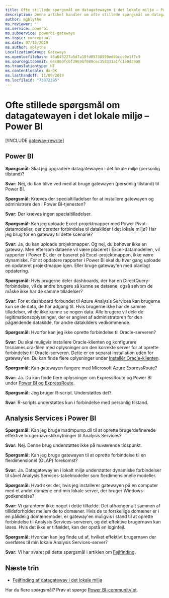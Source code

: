 ```yaml
---
title: Ofte stillede spørgsmål om datagatewayen i det lokale miljø – Power BI
description: Denne artikel handler om ofte stillede spørgsmål om datagatewayen i det lokale miljø til Power BI. Denne artikel samler ofte stillede spørgsmål om den gateway, der bruges i Power BI, på ét sted.
author: mgblythe
ms.reviewer: ''
ms.service: powerbi
ms.subservice: powerbi-gateways
ms.topic: conceptual
ms.date: 07/15/2019
ms.author: mblythe
LocalizationGroup: Gateways
ms.openlocfilehash: 45a645227a5d7a18fd05738559ed0bccc0e1f7c9
ms.sourcegitcommit: 64c860fcbf2969bf089cec358331a1fc1e0d39a8
ms.translationtype: HT
ms.contentlocale: da-DK
ms.lasthandoff: 11/09/2019
ms.locfileid: "73872395"
---
```

# <a name="on-premises-data-gateway-faq---power-bi"></a>Ofte stillede spørgsmål om datagatewayen i det lokale miljø – Power BI

[!INCLUDE [gateway-rewrite](includes/gateway-rewrite.md)]

## <a name="power-bi"></a>Power BI

**Spørgsmål:** Skal jeg opgradere datagatewayen i det lokale miljø (personlig tilstand)?

**Svar:** Nej, du kan blive ved med at bruge gatewayen (personlig tilstand) til Power BI.

**Spørgsmål:** Kræves der specialtilladelser for at installere gatewayen og administrere den i Power BI-tjenesten?

**Svar:** Der kræves ingen specialtilladelser.

**Spørgsmål:** Kan jeg uploade Excel-projektmapper med Power Pivot-datamodeller, der opretter forbindelse til datakilder i det lokale miljø? Har jeg brug for en gateway til dette scenarie? 

**Svar:** Ja, du kan uploade projektmapper. Og nej, du behøver ikke en gateway. Men eftersom dataene vil være placeret i Excel-datamodellen, vil rapporter i Power BI, der er baseret på Excel-projektmappen, ikke være dynamiske. For at opdatere rapporter i Power BI skal du hver gang uploade en opdateret projektmappe igen. Eller bruge gateway'en med planlagt opdatering.

**Spørgsmål:** Hvis brugerne deler dashboards, der har en DirectQuery-forbindelse, vil de andre brugere så kunne se dataene, også selvom de måske ikke har de samme tilladelser? 

**Svar:** For et dashboard forbundet til Azure Analysis Services kan brugerne kun se de data, de har adgang til. Hvis brugerne ikke har de samme tilladelser, vil de ikke kunne se nogen data. Alle brugere vil dele de legitimationsoplysninger, der er angivet af administratoren for den pågældende datakilde, for andre datakilders vedkommende.

**Spørgsmål:** Hvorfor kan jeg ikke oprette forbindelse til Oracle-serveren? 

**Svar:** Du skal muligvis installere Oracle-klienten og konfigurere tnsnames.ora-filen med oplysninger om den korrekte server for at oprette forbindelse til Oracle-serveren. Dette er en separat installation uden for gateway'en. Du kan finde flere oplysninger under [Installér Oracle-klienten](service-gateway-onprem-manage-oracle.md#install-the-oracle-client).

**Spørgsmål:** Kan gatewayen fungere med Microsoft Azure ExpressRoute? 

**Svar:** Ja. Du kan finde flere oplysninger om ExpressRoute og Power BI under [Power BI og ExpressRoute](service-admin-power-bi-expressroute.md).

**Spørgsmål:** Jeg bruger R-script. Understøttes det?

**Svar**: R-scripts understøttes kun i forbindelse med personlig tilstand.

## <a name="analysis-services-in-power-bi"></a>Analysis Services i Power BI

**Spørgsmål:** Kan jeg bruge msdmpump.dll til at oprette brugerdefinerede effektive brugernavnstilknytninger til Analysis Services? 

**Svar:** Nej. Denne brug understøttes ikke på nuværende tidspunkt.

**Spørgsmål:** Kan jeg bruge gatewayen til at oprette forbindelse til en flerdimensionel (OLAP) forekomst? 

**Svar:** Ja. Datagateway'en i lokalt miljø understøtter dynamiske forbindelser til såvel Analysis Services-tabelmodeller som flerdimensionelle modeller.

**Spørgsmål:** Hvad sker der, hvis jeg installerer gatewayen på en computer med et andet domæne end min lokale server, der bruger Windows-godkendelse? 

**Svar:** Vi garanterer ikke noget i dette tilfælde. Det afhænger alt sammen af tillidsforholdet mellem de to domæner. Hvis de to forskellige domæner er i en pålidelig domænemodel, er gateway'en muligvis i stand til at oprette forbindelse til Analysis Services-serveren, og det effektive brugernavn kan løses. Hvis det ikke er tilfældet, kan der opstå en loginfejl.

**Spørgsmål:** Hvordan kan jeg finde ud af, hvilket effektivt brugernavn der overføres til min lokale Analysis Services-server? 

**Svar:** Vi har svaret på dette spørgsmål i artiklen om [Fejlfinding](service-gateway-onprem-tshoot.md).

## <a name="next-steps"></a>Næste trin

* [Fejlfinding af datagateway i det lokale miljø](/data-integration/gateway/service-gateway-tshoot)

Har du flere spørgsmål? Prøv at spørge [Power BI-community'et](https://community.powerbi.com/).

